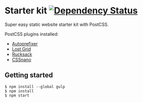 # Starter kit [![Dependency Status][ds-image]][ds]
Super easy static website starter kit with PostCSS.

PostCSS plugins installed:
* [Autoprefixer]
* [Lost Grid]
* [Rucksack]
* [CSSnano]

## Getting started
```
$ npm install --global gulp
$ npm install
$ npm start
```

[Autoprefixer]: https://github.com/postcss/autoprefixer
[Lost Grid]:    https://github.com/peterramsing/lost
[Rucksack]:     https://github.com/simplaio/rucksack
[CSSnano]:      https://github.com/ben-eb/cssnano
[ds]:           https://david-dm.org/michelemazzucco/starter-kit
[ds-image]:     https://david-dm.org/michelemazzucco/starter-kit.svg
